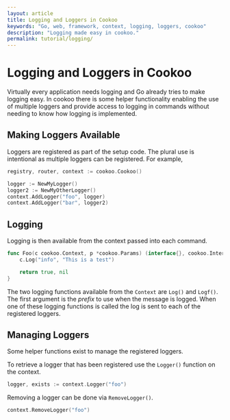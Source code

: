 ```yaml
---
layout: article
title: Logging and Loggers in Cookoo
keywords: "Go, web, framework, context, logging, loggers, cookoo"
description: "Logging made easy in cookoo."
permalink: tutorial/logging/
---
```

# Logging and Loggers in Cookoo

Virtually every application needs logging and Go already tries to make logging easy. In cookoo there is some helper functionality enabling the use of multiple loggers and provide access to logging in commands without needing to know how logging is implemented.

## Making Loggers Available
Loggers are registered as part of the setup code. The plural use is intentional as multiple loggers can be registered. For example,

```go
registry, router, context := cookoo.Cookoo()

logger := NewMyLogger()
logger2 := NewMyOtherLogger()
context.AddLogger("foo", logger)
context.AddLogger("bar", logger2)
```

## Logging
Logging is then available from the context passed into each command.

```go
func Foo(c cookoo.Context, p *cookoo.Params) (interface{}, cookoo.Interrupt) {
    c.Log("info", "This is a test")

    return true, nil
}
```

The two logging functions available from the `Context` are `Log()` and `Logf()`. The first argument is the _prefix_ to use when the message is logged. When one of these logging functions is called the log is sent to each of the registered loggers.

## Managing Loggers
Some helper functions exist to manage the registered loggers.

To retrieve a logger that has been registered use the `Logger()` function on the context.

```go
logger, exists := context.Logger("foo")
```

Removing a logger can be done via `RemoveLogger()`.

```go
context.RemoveLogger("foo")
```
